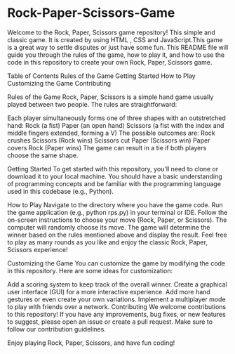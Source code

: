 # Rock-Paper-Scissors-Game

Welcome to the Rock, Paper, Scissors game repository!
This simple and classic game. It is created by using HTML , CSS and JavaScript.This game is a great way to settle disputes or just have some fun. 
This README file will guide you through the rules of the game, how to play it, and how to use the code in this repository to create your own Rock, Paper, Scissors game.

Table of Contents
Rules of the Game
Getting Started
How to Play
Customizing the Game
Contributing

Rules of the Game
Rock, Paper, Scissors is a simple hand game usually played between two people. The rules are straightforward:

Each player simultaneously forms one of three shapes with an outstretched hand:
Rock (a fist)
Paper (an open hand)
Scissors (a fist with the index and middle fingers extended, forming a V)
The possible outcomes are:
Rock crushes Scissors (Rock wins)
Scissors cut Paper (Scissors win)
Paper covers Rock (Paper wins)
The game can result in a tie if both players choose the same shape.

Getting Started
To get started with this repository, you'll need to clone or download it to your local machine. 
You should have a basic understanding of programming concepts and be familiar with the programming language used in this codebase (e.g., Python).

How to Play
Navigate to the directory where you have the game code.
Run the game application (e.g., python rps.py) in your terminal or IDE.
Follow the on-screen instructions to choose your move (Rock, Paper, or Scissors).
The computer will randomly choose its move.
The game will determine the winner based on the rules mentioned above and display the result.
Feel free to play as many rounds as you like and enjoy the classic Rock, Paper, Scissors experience!

Customizing the Game
You can customize the game by modifying the code in this repository. Here are some ideas for customization:

Add a scoring system to keep track of the overall winner.
Create a graphical user interface (GUI) for a more interactive experience.
Add more hand gestures or even create your own variations.
Implement a multiplayer mode to play with friends over a network.
Contributing
We welcome contributions to this repository! If you have any improvements, bug fixes, or new features to suggest, please open an issue or create a pull request. 
Make sure to follow our contribution guidelines.

Enjoy playing Rock, Paper, Scissors, and have fun coding!
